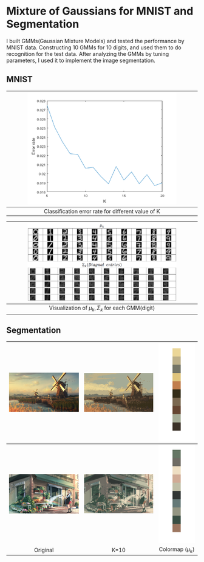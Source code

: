 # Mixture of Gaussians for MNIST and Segmentation
I built GMMs(Gaussian Mixture Models) and tested the performance by MNIST data. Constructing 10 GMMs for 10 digits, and used them to do recognition for the test data. After analyzing the GMMs by tuning parameters, I used it to implement the image segmentation.



## MNIST

|<img src="MNIST/E_k.png" width="80%">|
|:--------------------------------------------:|
|Classification error rate for different value of K|


|<img src="MNIST/mu_sigma.png" width="80%">|
|:--------------------------------------------:|
|Visualization of $\mu_k, \Sigma_k$ for each GMM(digit)|


## Segmentation

<img src="Segmentation/Data/221272.jpg" width=200/>|<img src="Segmentation/Data/221272.jpg_myGmm_k=10.png" width=200/>|<img src="Segmentation/Data/CB_221272.png" width=100/>
:----------------------------------------:|:----------------------------------------:|:----------------------------------------:
<img src="Segmentation/Data/test.jpg" width=200/>|<img src="Segmentation/Data/test.jpg_myGmm_k=10.png" width=200/>|<img src="Segmentation/Data/CB_test.png" width=100/>
Original|K=10|Colormap ($\mu_k$)
